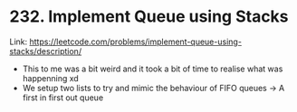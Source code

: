# 232. Implement Queue using Stacks

Link: https://leetcode.com/problems/implement-queue-using-stacks/description/

- This to me was a bit weird and it took a bit of time to realise what was happenning xd
- We setup two lists to try and mimic the behaviour of FIFO queues -> A first in first out queue
